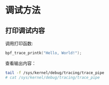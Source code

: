 # 调试方法

## 打印调试内容

调用打印函数:

```c
bpf_trace_printk("Hello, World!");
```

查看输出内容：

```bash
tail -f /sys/kernel/debug/tracing/trace_pipe
# cat /sys/kernel/debug/tracing/trace_pipe
```
